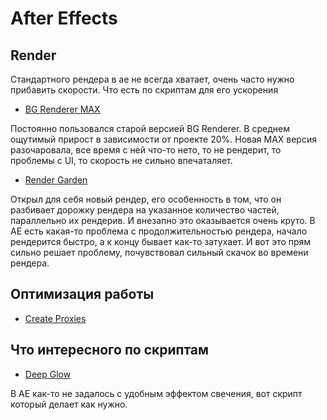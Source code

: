 # After Effects

## Render

Стандартного рендера в ае не всегда хватает, очень часто нужно прибавить скорости. Что есть по скриптам для его ускорения

* [BG Renderer MAX](https://aescripts.com/bg-renderer/)

Постоянно пользовался старой версией BG Renderer. В среднем ощутимый прирост в зависимости от проекте 20%. Новая MAX версия разочаровала, все время с ней что-то нето, то не рендерит, то проблемы с UI, то скорость не сильно впечаталяет.

* [Render Garden](https://www.toolfarm.com/buy/rendergarden/)

Открыл для себя новый рендер, его особенность в том, что он разбивает дорожку рендера на указанное количество частей, параллельно их рендерив. И внезапно это оказывается очень круто. В АЕ есть какая-то проблема с продолжительностью рендера, начало рендерится быстро, а к концу бывает как-то затухает. И вот это прям сильно решает проблему, почувствовал сильный скачок во времени рендера.

## Оптимизация работы

* [Create Proxies](https://aescripts.com/createproxies/)

## Что интересного по скриптам

* [Deep Glow](https://aescripts.com/deep-glow/) 

В АЕ как-то не задалось с удобным эффектом свечения, вот скрипт который делает как нужно.

